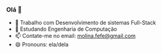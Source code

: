 ### Olá 👋

- 🔭 Trabalho com Desenvolvimento de sistemas Full-Stack 
- 🌱 Estudando Engenharia de Computação 
- 📫 Contate-me no email: molina.fefe@gmail.com
- 😄 Pronouns: ela/dela
